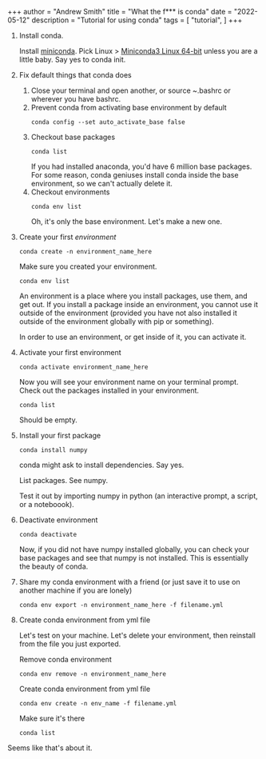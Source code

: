+++
author = "Andrew Smith"
title = "What the f*** is conda"
date = "2022-05-12"
description = "Tutorial for using conda"
tags = [
    "tutorial",
]
+++
1. Install conda.

    Install [miniconda](https://docs.conda.io/en/latest/miniconda.html). Pick Linux > [Miniconda3 Linux 64-bit](https://repo.anaconda.com/miniconda/Miniconda3-latest-Linux-x86_64.sh) unless you are a little baby. Say yes to conda init.
    
2. Fix default things that conda does
   1. Close your terminal and open another, or source ~.bashrc or wherever you have bashrc.
   2. Prevent conda from activating base environment by default
        ```
        conda config --set auto_activate_base false
        ```
   3. Checkout base packages
        ```
        conda list
        ``` 
        If you had installed anaconda, you'd have 6 million base packages. For some reason, conda geniuses install conda inside the base environment, so we can't actually delete it.
    4. Checkout environments
        ```
        conda env list
        ```
        Oh, it's only the base environment. Let's make a new one.
3. Create your first *environment*

    ```
    conda create -n environment_name_here
    ```

    Make sure you created your environment.

    ```
    conda env list
    ```
    An environment is a place where you install packages, use them, and get out. If you install a package inside an environment, you cannot use it outside of the environment (provided you have not also installed it outside of the environment globally with pip or something).

    In order to use an environment, or get inside of it, you can activate it.

4. Activate your first environment

    ```
    conda activate environment_name_here
    ```
    Now you will see your environment name on your terminal prompt. Check out the packages installed in your environment.
    ```
    conda list
    ```
    Should be empty.

5. Install your first package

    ```
    conda install numpy
    ```

    conda might ask to install dependencies. Say yes.

    List packages. See numpy.

    Test it out by importing numpy in python (an interactive prompt, a script, or a noteboook).

6. Deactivate environment

    ```
    conda deactivate
    ```

    Now, if you did not have numpy installed globally, you can check your base packages and see that numpy is not installed. This is essentially the beauty of conda.

7. Share my conda environment with a friend (or just save it to use on another machine if you are lonely)

    ```
    conda env export -n environment_name_here -f filename.yml
    ```

8. Create conda environment from yml file

    Let's test on your machine. Let's delete your environment, then reinstall from the file you just exported.

    Remove conda environment

    ```
    conda env remove -n environment_name_here
    ```

    Create conda environment from yml file

    ```
    conda env create -n env_name -f filename.yml
    ```

    Make sure it's there

    ```
    conda list
    ```

Seems like that's about it.